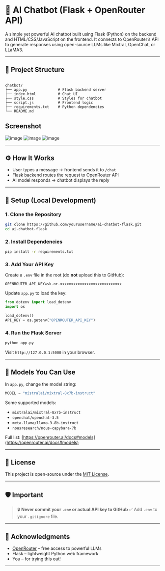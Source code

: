 # 🤖 AI Chatbot (Flask + OpenRouter API)

A simple yet powerful AI chatbot built using Flask (Python) on the backend and HTML/CSS/JavaScript on the frontend. It connects to OpenRouter’s API to generate responses using open-source LLMs like Mixtral, OpenChat, or LLaMA3.

---

## 📁 Project Structure

```

chatbot/
├── app.py              # Flask backend server
├── index.html          # Chat UI
├── style.css           # Styles for chatbot
├── script.js           # Frontend logic
├── requirements.txt    # Python dependencies
└── README.md

````
## Screenshot 
![image](https://github.com/user-attachments/assets/5cfd1218-a6c9-49b4-9452-55e9f44eebf3)
![image](https://github.com/user-attachments/assets/bda8c573-1b79-4554-b0aa-81992a264f0b)
![image](https://github.com/user-attachments/assets/83825a89-1c62-4e50-a6ae-e70f7501e495)



---

## ⚙️ How It Works

- User types a message → frontend sends it to `/chat`
- Flask backend routes the request to OpenRouter API
- AI model responds → chatbot displays the reply

---

## 🔐 Setup (Local Development)

### 1. Clone the Repository

```bash
git clone https://github.com/yourusername/ai-chatbot-flask.git
cd ai-chatbot-flask
````

### 2. Install Dependencies

```bash
pip install -r requirements.txt
```

### 3. Add Your API Key

Create a `.env` file in the root (do **not** upload this to GitHub):

```
OPENROUTER_API_KEY=sk-or-xxxxxxxxxxxxxxxxxxxxxxxxxxxx
```

Update `app.py` to load the key:

```python
from dotenv import load_dotenv
import os

load_dotenv()
API_KEY = os.getenv("OPENROUTER_API_KEY")
```

### 4. Run the Flask Server

```bash
python app.py
```

Visit `http://127.0.0.1:5000` in your browser.

---

## 🧠 Models You Can Use

In `app.py`, change the model string:

```python
MODEL = "mistralai/mixtral-8x7b-instruct"
```

Some supported models:

* `mistralai/mixtral-8x7b-instruct`
* `openchat/openchat-3.5`
* `meta-llama/llama-3-8b-instruct`
* `nousresearch/nous-capybara-7b`

Full list: [https://openrouter.ai/docs#models](https://openrouter.ai/docs#models)

---

## 📜 License

This project is open-source under the [MIT License](LICENSE).

---

## 🛡️ Important

> 🔒 **Never commit your `.env` or actual API key to GitHub**
> ✅ Add `.env` to your `.gitignore` file.

---

## 🙏 Acknowledgments

* [OpenRouter](https://openrouter.ai) – free access to powerful LLMs
* Flask – lightweight Python web framework
* You – for trying this out!

---

